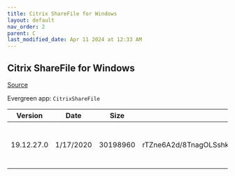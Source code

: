 ```yaml
---
title: Citrix ShareFile for Windows
layout: default
nav_order: 2
parent: C
last_modified_date: Apr 11 2024 at 12:33 AM
---
```


## Citrix ShareFile for Windows

[Source](https://www.citrix.com/downloads/sharefile/clients-and-plug-ins/citrix-files-for-windows.html)

Evergreen app: `CitrixShareFile`

| Version    | Date      | Size     | Hash                                                     | URI                                                                                                                                                          |
| ---------- | --------- | -------- | -------------------------------------------------------- | ------------------------------------------------------------------------------------------------------------------------------------------------------------ |
| 19.12.27.0 | 1/17/2020 | 30198960 | rTZne6A2d/8TnagOLSshkqOxO0ZQUBM5x5vUm1qxjxO0TOV43bm6Rw== | [https://www.sf-cdn.net/downloads/cfwin/CitrixFilesForWindows-v19.12.27.0.exe](https://www.sf-cdn.net/downloads/cfwin/CitrixFilesForWindows-v19.12.27.0.exe) |
